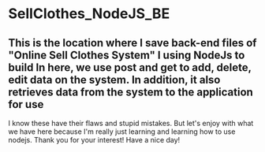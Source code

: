 # SellClothes_NodeJS_BE
This is the location where I save back-end files of "Online Sell Clothes System"
I using NodeJs to build 
In here, we use post and get to add, delete, edit data on the system. In addition, it also retrieves data from the system to the application for use
------------------------------------------------------------------------------------------------------------------------------------------------------
I know these have their flaws and stupid mistakes. But let's enjoy with what we have here because I'm really just learning and learning how to use nodejs. 
Thank you for your interest!
Have a nice day!
